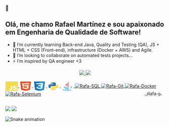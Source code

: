 ### 👋

<!--
**rafael12369/rafael12369** is a ✨ _special_ ✨ repository because its `README.md` (this file) appears on your GitHub profile.

Here are some ideas to get you started:

- 🔭 I’m currently working on ...
- 🌱 I’m currently learning Back-end Java, Quality and Testing (QA), JS + HTML + CSS (Front-end), infrastructure (Docker + AWS).
- 👯 I’m looking to collaborate on automated tests projects...
- ⚡ I’m inspired by QA engineer
- 💬 Ask me about ...
- 📫 How to reach me: ...
- 😄 Pronouns: ...
- ⚡ Fun fact: ...
-->

## Olá, me chamo Rafael Martínez e sou apaixonado em Engenharia de Qualidade de Software!
- 🌱 I’m currently learning Back-end Java, Quality and Testing (QA), JS + HTML + CSS (Front-end), infrastructure (Docker + AWS) and Agile.
- 👯 I’m looking to collaborate on automated tests projects...
- ⚡ I’m inspired by QA engineer <3
<div align="center">
  <a href="https://github.com/rafael12369">
  <img height="180em" src="https://github-readme-stats.vercel.app/api?username=rafael12369&show_icons=true&theme=dracula&include_all_commits=true&count_private=true"/>
  <img height="180em" src="https://github-readme-stats.vercel.app/api/top-langs/?username=rafael12369&layout=compact&langs_count=7&theme=dracula"/>
</div>
<div style="display: inline_block"><br>
  <img align="center" alt="Rafa-Js" height="30" width="40" src="https://raw.githubusercontent.com/devicons/devicon/master/icons/javascript/javascript-plain.svg">
  <img align="center" alt="Rafa-HTML" height="30" width="40" src="https://raw.githubusercontent.com/devicons/devicon/master/icons/html5/html5-original.svg">
  <img align="center" alt="Rafa-CSS" height="30" width="40" src="https://raw.githubusercontent.com/devicons/devicon/master/icons/css3/css3-original.svg">
  <img align="center" alt="Rafa-Python" height="30" width="40" src="https://raw.githubusercontent.com/devicons/devicon/master/icons/python/python-original.svg">
  <img align="center" alt="Rafa-Java" height="30" width="40" src="https://raw.githubusercontent.com/devicons/devicon/master/icons/java/java-original.svg">
  <img align="center" alt="Rafa-SQL" height="30" width="40" src="https://cdn.jsdelivr.net/gh/devicons/devicon/icons/mysql/mysql-original.svg" />
  <img align="center" alt="Rafa-Git" height="30" width="40" src="https://cdn.jsdelivr.net/gh/devicons/devicon/icons/git/git-original.svg"/>
  <img align="center" alt="Rafa-Docker" height="30" width="40"src="https://cdn.jsdelivr.net/gh/devicons/devicon/icons/vagrant/docker-original.svg" />
  <img align="center" alt="Rafa-Selenium" height="30" width="40"src="https://cdn.jsdelivr.net/gh/devicons/devicon/icons/vagrant/selenium-original.svg"/>
          
          
          
 
  <img align="right" alt="Rafa-pic" height="150" style="border-radius:50px;" src="https://media-exp2.licdn.com/dms/image/C4D03AQGnnH1f55ciOw/profile-displayphoto-shrink_800_800/0/1656276159518?e=1662595200&v=beta&t=VdxjZcdSAf0qTbH0SJqLa1FGQzWnj6-hqJB3OBxuVCw">
</div>
  
  ##
 
<div> 
  <a href = "mailto:rafaelmartinez.qa@gmail.com"><img src="https://img.shields.io/badge/-Gmail-%23333?style=for-the-badge&logo=gmail&logoColor=white" target="_blank"></a>
  <a href="https://www.linkedin.com/in/rafaelmartinezqa/" target="_blank"><img src="https://img.shields.io/badge/-LinkedIn-%230077B5?style=for-the-badge&logo=linkedin&logoColor=white" target="_blank"></a> 
 
  ![Snake animation](https://github.com/rafael12369/rafael12369/blob/output/github-contribution-grid-snake.svg)
 
</div>
